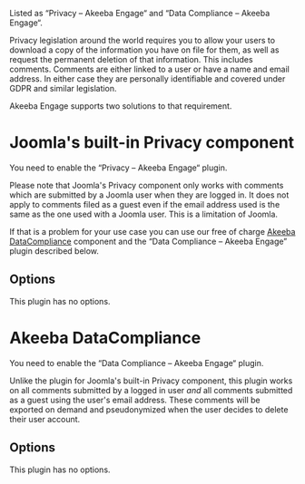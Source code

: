 Listed as “Privacy – Akeeba Engage“ and “Data Compliance – Akeeba Engage“.

Privacy legislation around the world requires you to allow your users to download a copy of the information you have on file for them, as well as request the permanent deletion of that information. This includes comments. Comments are either linked to a user or have a name and email address. In either case they are personally identifiable and covered under GDPR and similar legislation.

Akeeba Engage supports two solutions to that requirement.

# Joomla's built-in Privacy component

You need to enable the “Privacy – Akeeba Engage“ plugin.

Please note that Joomla's Privacy component only works with comments which are submitted by a Joomla user when they are logged in. It does not apply to comments filed as a guest even if the email address used is the same as the one used with a Joomla user. This is a limitation of Joomla. 

If that is a problem for your use case you can use our free of charge [Akeeba DataCompliance](https://github.com/akeeba/com_datacompliance) component and the “Data Compliance – Akeeba Engage” plugin described below.

## Options

This plugin has no options.

# Akeeba DataCompliance

You need to enable the “Data Compliance – Akeeba Engage“ plugin.

Unlike the plugin for Joomla's built-in Privacy component, this plugin works on all comments submitted by a logged in user _and_ all comments submitted as a guest using the user's email address. These comments will be exported on demand and pseudonymized when the user decides to delete their user account. 

## Options

This plugin has no options.
